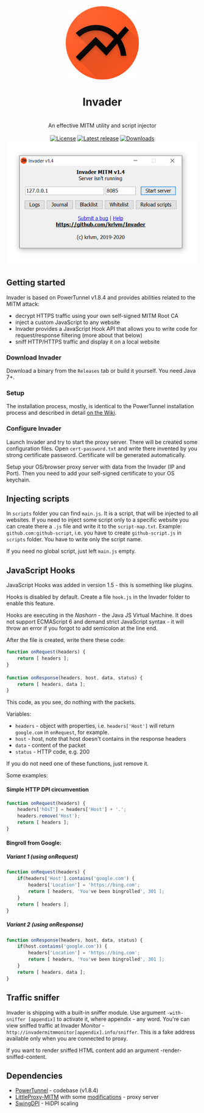<div align="center">
<img src="https://raw.githubusercontent.com/krlvm/Invader/master/images/logo.png" height="192px" width="192px" />
<br><h1>Invader</h1><br>
An effective MITM utility and script injector
<br><br>
<a href="https://github.com/krlvm/Invader/blob/master/LICENSE"><img src="https://img.shields.io/github/license/krlvm/Invader?style=flat-square" alt="License"/></a>
<a href="https://github.com/krlvm/Invader/releases"><img src="https://img.shields.io/github/v/release/krlvm/Invader?style=flat-square" alt="Latest release"/></a>
<a href="https://github.com/krlvm/Invader/releases"><img src="https://img.shields.io/github/downloads/krlvm/Invader/total?style=flat-square" alt="Downloads"/></a>
<br>
<img src="https://raw.githubusercontent.com/krlvm/Invader/master/images/ui.png" alt="Invader User Interface" />
</div>

## Getting started
Invader is based on PowerTunnel v1.8.4 and provides abilities related to the MITM attack:
* decrypt HTTPS traffic using your own self-signed MITM Root CA
* inject a custom JavaScript to any website
* Invader provides a JavaScript Hook API that allows you to write code for request/response filtering (more about that below)
* sniff HTTP/HTTPS traffic and display it on a local website

### Download Invader
Download a binary from the `Releases` tab or build it yourself.
You need Java 7+.

### Setup
The installation process, mostly, is identical to the PowerTunnel installation process and described in detail [on the Wiki](https://github.com/krlvm/PowerTunnel/wiki/Installation).

### Configure Invader
Launch Invader and try to start the proxy server. There will be created some configuration files. Open `cert-password.txt` and write there invented by you strong certificate password. Certificate will be generated automatically.

Setup your OS/browser proxy server with data from the Invader (IP and Port). Then you need to add your self-signed certificate to your OS keychain.

## Injecting scripts
In `scripts` folder you can find `main.js`. It is a script, that will be injected to all websites. If you need to inject some script only to a specific website you can create there a `.js` file and write it to the `script-map.txt`. Example: `github.com:github-script`, i.e. you have to create `github-script.js` in `scripts` folder. You have to write only the script name.

If you need no global script, just left `main.js` empty.

## JavaScript Hooks
JavaScript Hooks was added in version 1.5 - this is something like plugins.

Hooks is disabled by default. Create a file `hook.js` in the Invader folder to enable this feature.

Hooks are executing in the *Nashorn* - the Java JS Virtual Machine. It does not support ECMAScript 6 and demand strict JavaScript syntax - it will throw an error if you forgot to add semicolon at the line end.

After the file is created, write there these code:
```js
function onRequest(headers) {
    return [ headers ];
}

function onResponse(headers, host, data, status) {
    return [ headers, data ];
}
```
This code, as you see, do nothing with the packets.

Variables:
* `headers` - object with properties, i.e. `headers['Host']` will return `google.com` in `onRequest`, for example.
* `host` - host, note that host doesn't contains in the response headers
* `data` - content of the packet
* `status` - HTTP code, e.g. 200

If you do not need one of these functions, just remove it.

Some examples:
#### Simple HTTP DPI circumvention
```js
function onRequest(headers) {
    headers['hOsT'] = headers['Host'] + '.';
    headers.remove('Host');
    return [ headers ];
}
```

#### Bingroll from Google:
##### Variant 1 (using onRequest)
```js
function onRequest(headers) {
    if(headers['Host'].contains('google.com') {
        headers['Location'] = 'https://bing.com';
        return [ headers, 'You've been bingrolled', 301 ];
    }
    return [ headers ];
}
```
##### Variant 2 (using onResponse)
```js
function onResponse(headers, host, data, status) {
    if(host.contains('google.com')) {
        headers['Location'] = 'https://bing.com';
        return [ headers, 'You've been bingrolled', 301 ];
    }
    return [ headers, data ];
}
```

## Traffic sniffer
Invader is shipping with a built-in sniffer module. Use argument `-with-sniffer [appendix]` to activate it, where appendix - any word. You're can view sniffed traffic at Invader Monitor - `http://invadermitmmonitor[appendix].info/sniffer`. This is a fake address available only when you are connected to proxy.

If you want to render sniffed HTML content add an argument -render-sniffed-content.

## Dependencies
* [PowerTunnel](https://github.com/krlvm/PowerTunnel) - codebase (v1.8.4)
* [LittleProxy-MITM](https://github.com/ganskef/LittleProxy-mitm) with some [modifications](https://github.com/krlvm/Invader/tree/master/src/org/littleshoot/proxy) - proxy server
* [SwingDPI](https://github.com/krlvm/SwingDPI) - HiDPI scaling